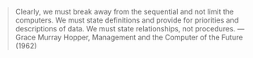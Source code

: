 >Clearly, we must break away from the sequential and not limit the computers. We must state definitions and provide for priorities and descriptions of data. We must state relationships, not procedures. 
>—Grace Murray Hopper, Management and the Computer of the Future (1962)


